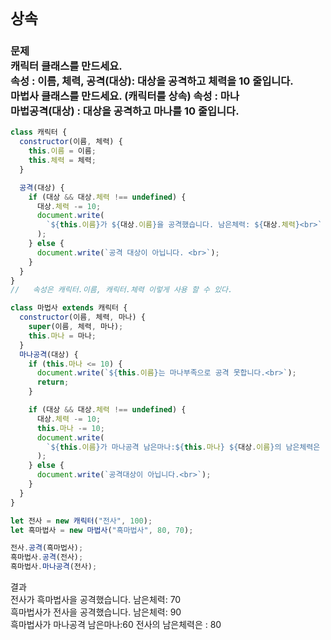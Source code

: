 # `상속`

### 문제<br>캐릭터 클래스를 만드세요. <br>속성 : 이름, 체력, 공격(대상): 대상을 공격하고 체력을 10 줄입니다. <br> 마법사 클래스를 만드세요. (캐릭터를 상속) 속성 : 마나 <br>마법공격(대상) : 대상을 공격하고 마나를 10 줄입니다.

```js
class 캐릭터 {
  constructor(이름, 체력) {
    this.이름 = 이름;
    this.체력 = 체력;
  }

  공격(대상) {
    if (대상 && 대상.체력 !== undefined) {
      대상.체력 -= 10;
      document.write(
        `${this.이름}가 ${대상.이름}을 공격했습니다. 남은체력: ${대상.체력}<br>`
      );
    } else {
      document.write(`공격 대상이 아닙니다. <br>`);
    }
  }
}
//   속성은 캐릭터.이름, 캐릭터.체력 이렇게 사용 할 수 있다.

class 마법사 extends 캐릭터 {
  constructor(이름, 체력, 마나) {
    super(이름, 체력, 마나);
    this.마나 = 마나;
  }
  마나공격(대상) {
    if (this.마나 <= 10) {
      document.write(`${this.이름}는 마나부족으로 공격 못합니다.<br>`);
      return;
    }

    if (대상 && 대상.체력 !== undefined) {
      대상.체력 -= 10;
      this.마나 -= 10;
      document.write(
        `${this.이름}가 마나공격 남은마나:${this.마나} ${대상.이름}의 남은체력은 : ${대상.체력}<br>`
      );
    } else {
      document.write(`공격대상이 아닙니다.<br>`);
    }
  }
}

let 전사 = new 캐릭터("전사", 100);
let 흑마법사 = new 마법사("흑마법사", 80, 70);

전사.공격(흑마법사);
흑마법사.공격(전사);
흑마법사.마나공격(전사);
```

결과<br>
전사가 흑마법사을 공격했습니다. 남은체력: 70<br>
흑마법사가 전사을 공격했습니다. 남은체력: 90<br>
흑마법사가 마나공격 남은마나:60 전사의 남은체력은 : 80<br>
